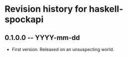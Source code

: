 # Revision history for haskell-spockapi

## 0.1.0.0 -- YYYY-mm-dd

* First version. Released on an unsuspecting world.
